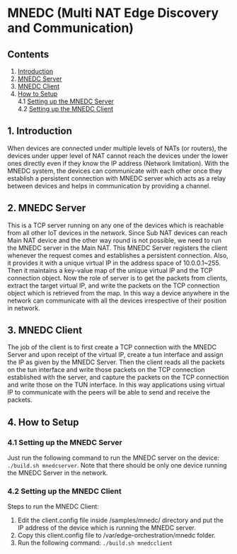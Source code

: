# MNEDC (Multi NAT Edge Discovery and Communication)
## Contents
1. [Introduction](#1-introduction)
2. [MNEDC Server](#2-mnedc-server)
3. [MNEDC Client](#3-mnedc-client)
4. [How to Setup](#4-how-to-setup)  
    4.1 [Setting up the MNEDC Server](#41-setting-up-the-mnedc-server)      
    4.2 [Setting up the MNEDC Client](#42-setting-up-the-mnedc-client) 

## 1. Introduction
When devices are connected under multiple levels of NATs (or routers), the devices under upper level of NAT cannot reach the devices under the lower ones directly even if they know the IP address (Network limitation). 
With the MNEDC system, the devices can communicate with each other once they establish a persistent connection with MNEDC server which acts as a relay between devices and helps in communication by providing a channel.

## 2. MNEDC Server
This is a TCP server running on any one of the devices which is reachable from all other IoT devices in the network. Since Sub NAT devices can reach Main NAT device and the other way round is not possible, we need to
run the MNEDC server in the Main NAT. This MNEDC Server registers the client whenever the request comes and establishes a persistent connection. Also, it provides it with a unique virtual IP in the address space of 
10.0.0.1~255. Then it maintains a key-value map of the unique virtual IP and the TCP connection object. Now the role of server is to get the packets from clients, extract the target virtual IP, and write the packets 
on the TCP connection object which is retrieved from the map. In this way a device anywhere in the network can communicate with all the devices irrespective of their position in network.

## 3. MNEDC Client
The job of the client is to first create a TCP connection with the MNEDC Server and upon receipt of the virtual IP, create a tun interface and assign the IP as given by the MNEDC Server. Then the client reads all the
packets on the tun interface and write those packets on the TCP connection established with the server, and capture the packets on the TCP connection and write those on the TUN interface. In this way applications using
virtual IP to communicate with the peers will be able to send and receive the packets.

## 4. How to Setup
### 4.1 Setting up the MNEDC Server
Just run the following command to run the MNEDC server on the device:
`./build.sh mnedcserver`.
Note that there should be only one device running the MNEDC Server in the network.

### 4.2 Setting up the MNEDC Client
Steps to run the MNEDC Client:
1. Edit the client.config file inside /samples/mnedc/ directory and put the IP address of the device which is running the MNEDC server.
2. Copy this client.config file to /var/edge-orchestration/mnedc folder.
3. Run the following command:
`./build.sh mnedcclient`


